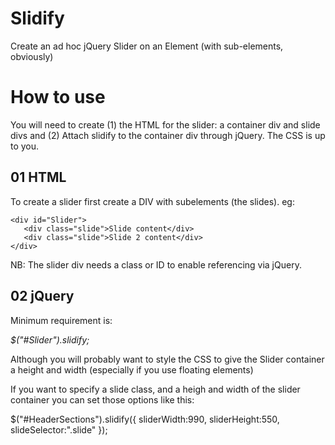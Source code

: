 Slidify
=======

Create an ad hoc jQuery Slider on an Element (with sub-elements, obviously)

How to use
==========

You will need to create (1) the HTML for the slider: a container div and slide divs and (2) Attach slidify to the container div through jQuery.  The CSS is up to you.

01 HTML
-------

To create a slider first create a DIV with subelements (the slides). eg:

    <div id="Slider">
       <div class="slide">Slide content</div>
       <div class="slide">Slide 2 content</div>
    </div>

NB: The slider div needs a class or ID to enable referencing via jQuery.

02 jQuery
----------

Minimum requirement is:

*$("#Slider").slidify;*

Although you will probably want to style the CSS to give the Slider container a height and width (especially if you use floating elements)

If you want to specify a slide class, and a heigh and width of the slider container you can set those options like this:

$("#HeaderSections").slidify({
  sliderWidth:990,
  sliderHeight:550,
  slideSelector:".slide"
});

